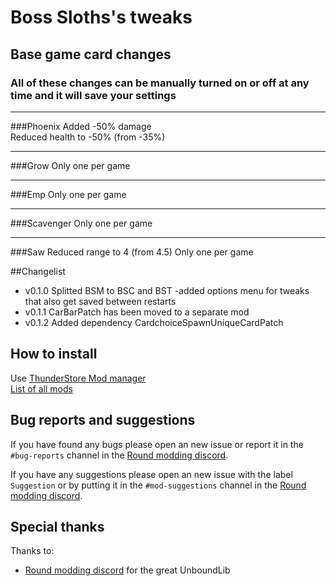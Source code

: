 # Boss Sloths's tweaks
## Base game card changes
### All of these changes can be manually turned on or off at any time and it will save your settings

---
###Phoenix
Added -50% damage  
Reduced health to -50% (from -35%)

---
###Grow
Only one per game

---
###Emp
Only one per game

---
###Scavenger
Only one per game

---
###Saw
Reduced range to 4 (from 4.5)
Only one per game

##Changelist
- v0.1.0 Splitted BSM to BSC and BST
    -added options menu for tweaks that also get saved between restarts
- v0.1.1 CarBarPatch has been moved to a separate mod
- v0.1.2 Added dependency CardchoiceSpawnUniqueCardPatch
  
## How to install
Use [ThunderStore Mod manager](https://www.overwolf.com/app/Thunderstore-Thunderstore_Mod_Manager)  
[List of all mods](https://rounds.thunderstore.io/)

## Bug reports and suggestions
If you have found any bugs please open an new issue or report it in the `#bug-reports` channel in the [Round modding discord](https://discord.gg/zUtsjXWeWk).  
  
If you have any suggestions please open an new issue with the label `Suggestion` or by putting it in the `#mod-suggestions` channel in the [Round modding discord](https://discord.gg/zUtsjXWeWk).

## Special thanks
Thanks to:
- [Round modding discord](https://discord.gg/zUtsjXWeWk) for the great UnboundLib
